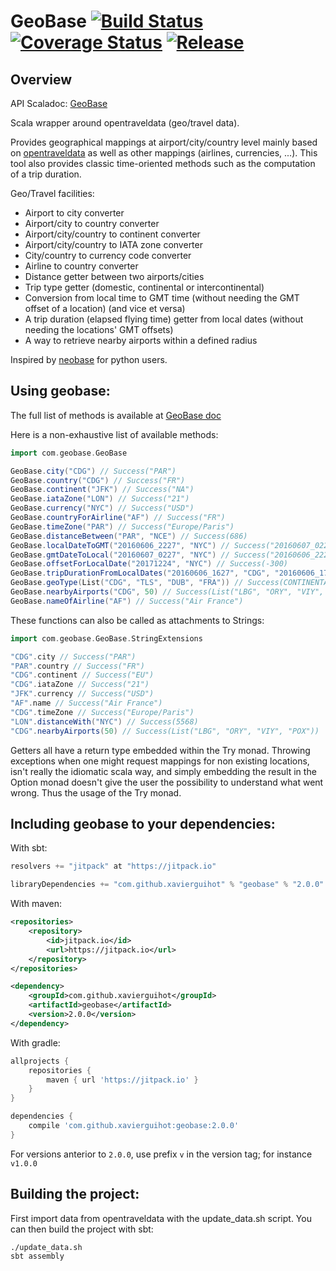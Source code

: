 
# GeoBase [![Build Status](https://travis-ci.org/xavierguihot/geobase.svg?branch=master)](https://travis-ci.org/xavierguihot/geobase) [![Coverage Status](https://coveralls.io/repos/github/xavierguihot/geobase/badge.svg?branch=master)](https://coveralls.io/github/xavierguihot/geobase?branch=master) [![Release](https://jitpack.io/v/xavierguihot/geobase.svg)](https://jitpack.io/#xavierguihot/geobase)


## Overview


API Scaladoc: [GeoBase](http://xavierguihot.com/geobase/#com.geobase.GeoBase$)

Scala wrapper around opentraveldata (geo/travel data).

Provides geographical mappings at airport/city/country level mainly based on
[opentraveldata](https://github.com/opentraveldata/opentraveldata) as well as
other mappings (airlines, currencies, ...). This tool also provides classic
time-oriented methods such as the computation of a trip duration.

Geo/Travel facilities:

* Airport to city converter
* Airport/city to country converter
* Airport/city/country to continent converter
* Airport/city/country to IATA zone converter
* City/country to currency code converter
* Airline to country converter
* Distance getter between two airports/cities
* Trip type getter (domestic, continental or intercontinental)
* Conversion from local time to GMT time (without needing the GMT offset of a location) (and vice et versa)
* A trip duration (elapsed flying time) getter from local dates (without needing the locations' GMT offsets)
* A way to retrieve nearby airports within a defined radius

Inspired by [neobase](https://github.com/alexprengere/neobase) for python users.


## Using geobase:


The full list of methods is available at
[GeoBase doc](http://xavierguihot.com/geobase/#com.geobase.GeoBase$)

Here is a non-exhaustive list of available methods:

```scala
import com.geobase.GeoBase

GeoBase.city("CDG") // Success("PAR")
GeoBase.country("CDG") // Success("FR")
GeoBase.continent("JFK") // Success("NA")
GeoBase.iataZone("LON") // Success("21")
GeoBase.currency("NYC") // Success("USD")
GeoBase.countryForAirline("AF") // Success("FR")
GeoBase.timeZone("PAR") // Success("Europe/Paris")
GeoBase.distanceBetween("PAR", "NCE") // Success(686)
GeoBase.localDateToGMT("20160606_2227", "NYC") // Success("20160607_0227")
GeoBase.gmtDateToLocal("20160607_0227", "NYC") // Success("20160606_2227")
GeoBase.offsetForLocalDate("20171224", "NYC") // Success(-300)
GeoBase.tripDurationFromLocalDates("20160606_1627", "CDG", "20160606_1757", "JFK") // Success(7.5d)
GeoBase.geoType(List("CDG", "TLS", "DUB", "FRA")) // Success(CONTINENTAL)
GeoBase.nearbyAirports("CDG", 50) // Success(List("LBG", "ORY", "VIY", "POX"))
GeoBase.nameOfAirline("AF") // Success("Air France")
```

These functions can also be called as attachments to Strings:

```scala
import com.geobase.GeoBase.StringExtensions

"CDG".city // Success("PAR")
"PAR".country // Success("FR")
"CDG".continent // Success("EU")
"CDG".iataZone // Success("21")
"JFK".currency // Success("USD")
"AF".name // Success("Air France")
"CDG".timeZone // Success("Europe/Paris")
"LON".distanceWith("NYC") // Success(5568)
"CDG".nearbyAirports(50) // Success(List("LBG", "ORY", "VIY", "POX"))
```

Getters all have a return type embedded within the Try monad. Throwing
exceptions when one might request mappings for non existing locations, isn't
really the idiomatic scala way, and simply embedding the result in the Option
monad doesn't give the user the possibility to understand what went wrong.
Thus the usage of the Try monad.


## Including geobase to your dependencies:


With sbt:

```scala
resolvers += "jitpack" at "https://jitpack.io"

libraryDependencies += "com.github.xavierguihot" % "geobase" % "2.0.0"
```

With maven:

```xml
<repositories>
	<repository>
		<id>jitpack.io</id>
		<url>https://jitpack.io</url>
	</repository>
</repositories>

<dependency>
	<groupId>com.github.xavierguihot</groupId>
	<artifactId>geobase</artifactId>
	<version>2.0.0</version>
</dependency>
```

With gradle:

```groovy
allprojects {
	repositories {
		maven { url 'https://jitpack.io' }
	}
}

dependencies {
	compile 'com.github.xavierguihot:geobase:2.0.0'
}
```

For versions anterior to `2.0.0`, use prefix `v` in the version tag; for
instance `v1.0.0`


## Building the project:


First import data from opentraveldata with the update_data.sh script. You can
then build the project with sbt:

	./update_data.sh
	sbt assembly
